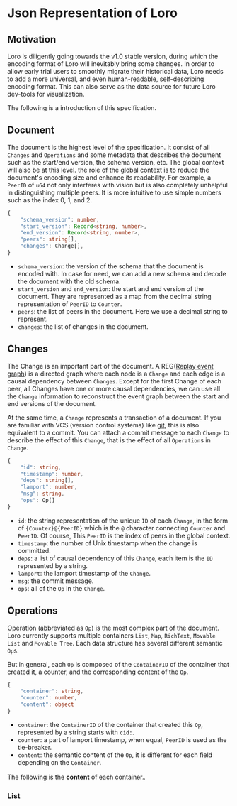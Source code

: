 # Json Representation of Loro

## Motivation

Loro is diligently going towards the v1.0 stable version, during which the encoding format of Loro will inevitably bring some changes. In order to allow early trial users to smoothly migrate their historical data, Loro needs to add a more universal, and even human-readable, self-describing encoding format. This can also serve as the data source for future Loro dev-tools for visualization.

The following is a introduction of this specification.

## Document

The document is the highest level of the specification. It consist of all `Changes` and `Operations` and some metadata that describes the document such as the start/end version, the schema version, etc. The global context will also be at this level. the role of the global context is to reduce the document's encoding size and enhance its readability. For example, a `PeerID` of `u64` not only interferes with vision but is also completely unhelpful in distinguishing multiple peers. It is more intuitive to use simple numbers such as the index 0, 1, and 2.

```ts
{
    "schema_version": number,
    "start_version": Record<string, number>,
    "end_version": Record<string, number>,
    "peers": string[],
    "changes": Change[],
}
```

- `schema_version`: the version of the schema that the document is encoded with. In case for need, we can add a new schema and decode the document with the old schema.
- `start_version` and `end_version`: the start and end version of the document. They are represented as a map from the decimal string representation of `PeerID` to `Counter`.
- `peers`: the list of peers in the document. Here we use a decimal string to represent.
- `changes`: the list of changes in the document.

## Changes

The Change is an important part of the document. A REG([Replay event graph](https://www.loro.dev/docs/advanced/replayable_event_graph)) is a directed graph where each node is a `Change` and each edge is a causal dependency between `Changes`. Except for the first Change of each peer, all Changes have one or more causal dependencies, we can use all the `Change` information to reconstruct the event graph between the start and end versions of the document.

At the same time, a `Change` represents a transaction of a document. If you are familiar with VCS (version control systems) like [git](https://git-scm.com/), this is also equivalent to a commit. You can attach a commit message to each `Change` to describe the effect of this `Change`, that is the effect of all `Operation`s in `Change`.

```ts
{
    "id": string,
    "timestamp": number,
    "deps": string[],
    "lamport": number,
    "msg": string,
    "ops": Op[]
}
```

- `id`: the string representation of the unique `ID` of each `Change`, in the form of `{Counter}@{PeerID}` which is the `@` character connecting `Counter` and `PeerID`. Of course, This `PeerID` is the index of peers in the global context.
- `timestamp`: the number of Unix timestamp when the change is committed.
- `deps`: a list of causal dependency of this `Change`, each item is the `ID` represented by a string.
- `lamport`: the lamport timestamp of the `Change`.
- `msg`: the commit message.
- `ops`: all of the `Op` in the `Change`.

## Operations

Operation (abbreviated as `Op`) is the most complex part of the document. Loro currently supports multiple containers `List`, `Map`, `RichText`, `Movable List` and `Movable Tree`. Each data structure has several different semantic `Op`s.

But in general, each `Op` is composed of the `ContainerID` of the container that created it, a counter, and the corresponding content of the `Op`.

```ts
{
    "container": string,
    "counter": number,
    "content": object
}
```

- `container`: the `ContainerID` of the container that created this `Op`, represented by a string starts with `cid:`.
- `counter`: a part of lamport timestamp, when equal, `PeerID` is used as the tie-breaker.
- `content`: the semantic content of the `Op`, it is different for each field depending on the `Container`.

The following is the **content** of each container。

### List

```ts
```